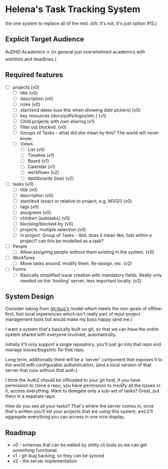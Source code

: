 # Helena's Task Tracking System

the one system to replace all of the rest. (ofc it's not, it's just option #15.)

## Explicit Target Audience

AuDHD Academics :sparkle: (in general just overwhelmed academics with wishlists and deadlines.)

## Required features

- [ ] projects (v0)
    - [ ] title (v0)
    - [ ] description (v0)
    - [ ] roles (v0)
    - [ ] start/end dates (use this when showing date pickers) (v0)
    - [ ] key resources (docs/pdfs/logos/etc.) (v1)
    - [ ] Child projects with own sharing (v1)
    - [ ] filter out blocked. (v0)
    - [ ] Groups of Tasks - what did she mean by this? The world will never know.
    - [ ] Views
        - [ ] List (v0)
        - [ ] Timeline (v1)
        - [ ] Board (v1)
        - [ ] Calendar (v1)
        - [ ] workflows (v2)
        - [ ] dashboards (low) (v2)

- [ ] tasks (v0)
    - [ ] title (v0)
    - [ ] description (v0)
    - [ ] start/end (exact or relative to project, e.g. M1/Q1) (v0)
    - [ ] tags (v0)
    - [ ] assignees (v0)
    - [ ] children (subtasks) (v0)
    - [ ] blocking/blocked-by (v0)
    - [ ] projects: multiple selection (v0)
    - [ ] in project: Group of Tasks - ibid, does it mean like, lists within a project? can this be modelled as a task?

- [ ] People
    - [ ] Allow assigning people without them existing in the system. (v0)

- [ ] Workflows
    - [ ] Move tasks around, modify them. Re-assign, etc. (v2)

- [ ] Forms
    - [ ] Basically simplified issue creation with mandatory fields. Really only needed on the 'hosting' server, less important locally. (v2)

## System Design

Consider taking from [git-bug's](https://github.com/MichaelMure/git-bug/blob/master/doc/model.md)
model which meets the non-goals of offline-first, fast local experiences which
isn't really part of most project management tools but would make my boss happy
(and me.)

I want a system that's basically built on git, so that we can have the entire
system shared with everyone involved, automatically.

Initially it'll only support a single repository, you'll just go into that repo
and manage issues/bugs/etc for that repo.

Long term, additionally there will be a 'server' component that exposes it to
the world with configurable authentication, (and a local version of that server
that runs without that auth.)

I think the AuthZ should be offloaded to your git host, if you have permission
to clone a repo, you have permission to modify all the issues in it, access
everything. Want to delegate only a sub-set of tasks? Great, put them in a
separate repo.

How do you see all your tasks? That's where the server comes in, once that's
written you'll list your projects that are using this system, and it'll
aggregate everything you can access in one nice display. 

## Roadmap

- v0 - schemas that can be edited by shitty cli tools so we can get *something* functional.
- v1 - git-bug backing, so they can be synced
- v2 - the server implementation
